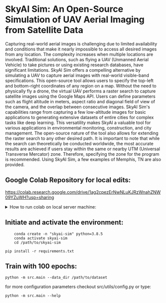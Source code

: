 # SkyAI Sim: An Open-Source Simulation of UAV Aerial Imaging from Satellite Data

Capturing real-world aerial images is challenging due to limited availability and conditions that make it nearly impossible to access all desired images from any location. The complexity increases when multiple locations are involved. Traditional solutions, such as flying a UAV (Unmanned Aerial Vehicle) to take pictures or using existing research databases, have significant limitations. SkyAI Sim offers a compelling alternative by simulating a UAV to capture aerial images with real-world visible-band specifications. This open-source tool allows users to specify the top-left and bottom-right coordinates of any region on a map. Without the need to physically fly a drone, the virtual UAV performs a raster search to capture satellite images using the Google Maps API. Users can define parameters such as flight altitude in meters, aspect ratio and diagonal field of view of the camera, and the overlap between consecutive images. SkyAI Sim's capabilities range from capturing a few low-altitude images for basic applications to generating extensive datasets of entire cities for complex tasks like deep learning. This versatility makes SkyAI a valuable tool for various applications in environmental monitoring, construction, and city management. The open-source nature of the tool also allows for extending the raster search to any other desired path. It is important to note that while the search can theoretically be conducted worldwide, the most accurate results are achieved if users stay within the same or nearby UTM (Universal Transverse Mercator) zone. Therefore, specifying the zone for the program is recommended. Using SkyAI Sim, a few examples of Memphis, TN are also provided.


## Google Colab Repository for local edits:

https://colab.research.google.com/drive/1ag2cpezErNwNLuKJRzWnahZNW09YZuWH?usp=sharing

<details>
  <summary>How to run colab on local server machine:</summary>

1. SSH to the remote directory and forward the port such as:

```
ssh -L localhost:18888:localhost:8888 [username]@[hostname or IP address]
```

2. Run the following in the remote terminal:
```
jupyter notebook \
    --NotebookApp.allow_origin='https://colab.research.google.com' \
    --port=8888 \
    --NotebookApp.port_retries=0
```
2. The previous step will give you two URLs in result. Copy either. For example:
```
http://localhost:8888/?token=0f96a96950ca8aa79c52fb1fa5758e648b5052cd91417dd8
```
or
```
http://127.0.0.1:8888/?token=0f96a96950ca8aa79c52fb1fa5758e648b5052cd91417dd8
```
2. On the bar above select the arrow next to the connect button and choose "connect to a local runtime".
2. A popup window will be shown, paste the copied URL in the input section and change 8888 in it to 18888. For the above example will be:
```
http://localhost:18888/?token=0f96a96950ca8aa79c52fb1fa5758e648b5052cd91417dd8
```
or
```
http://127.0.0.1:18888/?token=0f96a96950ca8aa79c52fb1fa5758e648b5052cd91417dd8
```
3. Press "Connect" and voila.
</details>


## Initiate and activate the environment:

        conda create -n "skyai-sim" python=3.8.5
        conda activate skyai-sim
        cd /path/to/skyai-sim

    pip install -r requirements.txt


## Train with 100 epochs:

    python -m src.main --data_dir /path/to/dataset

for more configuration parameters checkout src/utils/config.py or type:

    python -m src.main --help

